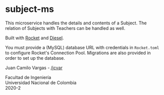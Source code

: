 # subject-ms

This microservice handles the details and contents of a Subject. The relation of Subjects with Teachers can be handled as well.

Built with [Rocket](https://rocket.rs) and [Diesel](https://diesel.rs).

You must provide a (MySQL) database URL with credentials in `Rocket.toml` to configure Rocket's Connection Pool.
Migrations are also provided in order to set up the database.

Juan Camilo Vargas - [/jcvar](https://github.com/jcvar)

Facultad de Ingeniería\
Universidad Nacional de Colombia\
2020-2
